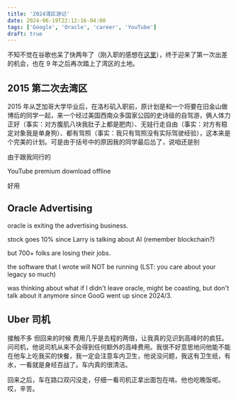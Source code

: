 ```yaml
---
title: '2024湾区游记'
date: 2024-06-19T22:12:16-04:00
tags: ['Google', 'Oracle', 'career', 'YouTube']
draft: true
---
```


不知不觉在谷歌也呆了快两年了（刚入职的感想在[这里](../2022-08-21-weekly/)），终于迎来了第一次出差的机会，也在 9 年之后再次踏上了湾区的土地。

## 2015 第二次去湾区

2015 年从芝加哥大学毕业后，在洛杉矶入职前，原计划是和一个将要在旧金山做博后的同学一起，来一个经过美国西南众多国家公园的史诗级的自驾游，俩人体力正好（事实：对方腹肌八块我肚子上都是肥肉）、无娃行走自由（事实：对方有稳定对象我是单身狗）、都有驾照（事实：我只有驾照没有实际驾驶经验），这本来是个完美的计划。可是由于括号中的原因我的同学最后怂了，说咱还是别

由于跟我同行的

YouTube premium download offline

好用

## Oracle Advertising

oracle is exiting the advertising business.

stock goes 10% since Larry is talking about AI (remember blockchain?)

but 700+ folks are losing their jobs.

the software that I wrote will NOT be running (LST: you care about your legacy so much)

was thinking about what if I didn't leave oracle, might be coasting, but don't talk about it anymore since GooG went up since 2024/3.

## Uber 司机

接触不多 但回来的时候 费用几乎是去程的两倍，让我真的见识到高峰时的疯狂。问司机，他说司机从来不会得到任何额外的高峰费用。我很不好意思地问他能不能在他车上吃我买的快餐，我一定会注意车内卫生，他说没问题，我这有卫生纸，有水，一看就是身经百战了。车内真的很清洁。

回来之后，车在路口双闪没走，仔细一看司机正拿出面包在啃。他也吃晚饭呢。哎，辛苦。
